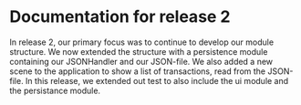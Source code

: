 # Documentation for release 2

In release 2, our primary focus was to continue to develop our module structure. We now extended the structure with a persistence module containing our JSONHandler and our JSON-file. We also added a new scene to the application to show a list of transactions, read from the JSON-file. In this release, we extended out test to also include the ui module and the persistance module. 